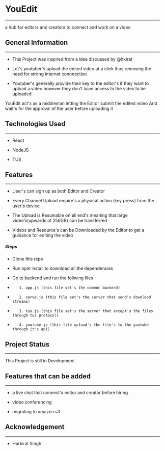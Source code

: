 <h1>YouEdit</h1>
<hr><p>a hub for editors and creators to connect and work on a video</p><h2>General Information</h2>
<hr><ul>
<li>This Project was inspired from a idea discussed by @hkirat</li>
</ul><ul>
<li>Let's youtuber's upload the edited video at a click thus removing the need for strong internet connnection</li>
</ul><ul>
<li>Youtuber's generally provide their key to the editor's if they want to upload a video however they don't have access to the video to be uploaded</li>
</ul>
<p>YouEdit act's as a middleman letting the Editor submit the edited video And wait's for the approval of the user before uploading it</p><h2>Technologies Used</h2>
<hr><ul>
<li>React</li>
</ul><ul>
<li>NodeJS</li>
</ul><ul>
<li>TUS</li>
</ul><h2>Features</h2>
<hr><ul>
<li>User's can sign up as both Editor and Creator</li>
</ul><ul>
<li>Every Channel Upload require's a physical action (key press) from the user's device</li>
</ul><ul>
<li>The Upload is Resumable on all end's meaning that large video's(upwards of 256GB) can be transferred</li>
</ul><ul>
<li>Videos and Resource's can be Downloaded by the Editor to get a guidance for editing the video</li>
</ul><h5>Steps</h5><ul>
<li>Clone this repo</li>
</ul><ul>
<li>Run npm install to download all the dependencies</li>
</ul><ul>
<li>Go to backend and run the follwing files</li>
</ul><ul>
<li>
<pre><code>   1. app.js (this file set's the common backend)
</code></pre>
</li>
</ul><ul>
<li>
<pre><code>   2. serve.js (this file set's the server that send's download streams)
</code></pre>
</li>
</ul><ul>
<li>
<pre><code>   3. tus.js (this file set's the server that accept's the files through tus protocol)
</code></pre>
</li>
</ul><ul>
<li>
<pre><code>   4. youtube.js (this file upload's the file's to the youtube through it's api)
</code></pre>
</li>
</ul><h2>Project Status</h2>
<hr><p>This Project is still in Development</p><h2>Features that can be added</h2>
<hr><ul>
<li>a live chat that connect's editor and creator before hiring</li>
</ul><ul>
<li>video conferencing</li>
</ul><ul>
<li>migrating to amazon s3</li>
</ul><h2>Acknowledgement</h2>
<hr><ul>
<li>Harkirat Singh</li>
</ul>